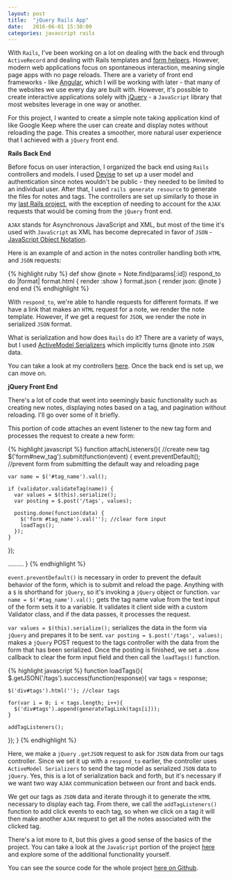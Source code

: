 ```yaml
---
layout: post
title:  "jQuery Rails App"
date:   2016-06-01 15:30:00
categories: javascript rails
---
```


With `Rails`, I've been working on a lot on dealing with the back end through `ActiveRecord` and dealing with Rails templates and [form helpers][forms]. However, modern web applications focus on spontaneous interaction, meaning single page apps with no page reloads. There are a variety of front end frameworks - like [Angular][angular], which I will be working with later - that many of the websites we use every day are built with. However, it's possible to create interactive applications solely with [jQuery][jquery] - a `JavaScript` library that most websites leverage in one way or another.

For this project, I wanted to create a simple note taking application kind of like Google Keep where the user can create and display notes without reloading the page. This creates a smoother, more natural user experience that I achieved with a `jQuery` front end.

**Rails Back End**

Before focus on user interaction, I organized the back end using `Rails` controllers and models. I used [Devise][devise] to set up a user model and authentication since notes wouldn't be public - they needed to be limited to an individual user. After that, I used `rails generate resource` to generate the files for notes and tags. The controllers are set up similarly to those in my [last Rails project][rails-project], with the exception of needing to account for the `AJAX` requests that would be coming from the `jQuery` front end.

`AJAX` stands for Asynchronous JavaScript and XML, but most of the time it's used with `JavaScript` as XML has become deprecated in favor of `JSON` - [JavaScript Object Notation][json].

Here is an example of and action in the notes controller handling both `HTML` and `JSON` requests:

{% highlight ruby %}
def show
  @note = Note.find(params[:id])
  respond_to do |format|
   format.html { render :show }
   format.json { render json: @note }
 end
end
{% endhighlight %}

With `respond_to`, we're able to handle requests for different formats. If we have a link that makes an `HTML` request for a note, we render the note template. However, if we get a request for `JSON`, we render the note in serialized `JSON` format.

What is serialization and how does `Rails` do it? There are a variety of ways, but I used [ActiveModel Serializers][activemodel-serializers] which implicitly turns @note into `JSON` data.

You can take a look at my controllers [here][controllers]. Once the back end is set up, we can move on.

**jQuery Front End**

There's a lot of code that went into seemingly basic functionality such as creating new notes, displaying notes based on a tag, and pagination without reloading. I'll go over some of it briefly.

This portion of code attaches an event listener to the new tag form and processes the request to create a new form:

{% highlight javascript %}
function attachListeners(){
  //create new tag
  $('form#new_tag').submit(function(event) {
    event.preventDefault(); //prevent form from submitting the default way and reloading page

    var name = $('#tag_name').val();

    if (validator.validateTag(name)) {
      var values = $(this).serialize();
      var posting = $.post('/tags', values);

      posting.done(function(data) {
        $('form #tag_name').val(''); //clear form input
        loadTags();
      });
    }
  });

.........
}
{% endhighlight %}

`event.preventDefault()` is necessary in order to prevent the default behavior of the form, which is to submit and reload the page. Anything with a `$` is shorthand for `jQuery`, so it's invoking a `jQuery` object or function. `var name = $('#tag_name').val();` gets the tag name value from the text input of the form sets it to a variable. It validates it client side with a custom Validator class, and if the data passes, it processes the request.

`var values = $(this).serialize();` serializes the data in the form via `jQuery` and prepares it to be sent. `var posting = $.post('/tags', values);` makes a `jQuery` POST request to the tags controller with the data from the form that has been serialized. Once the posting is finished, we set a `.done` callback to clear the form input field and then call the `loadTags()` function.

{% highlight javascript %}
function loadTags(){
  $.getJSON('/tags').success(function(response){
    var tags = response;

    $('div#tags').html(''); //clear tags

    for(var i = 0; i < tags.length; i++){
      $('div#tags').append(generateTagLink(tags[i]));
    }

    addTagListeners();
  });
}
{% endhighlight %}

Here, we make a `jQuery` `.getJSON` request to ask for `JSON` data from our tags controller. Since we set it up with a `respond_to` earlier, the controller uses `ActiveModel Serializers` to send the tag model as serialized `JSON` data to `jQuery`. Yes, this is a lot of serialization back and forth, but it's necessary if we want two way `AJAX` communication between our front and back ends.

We get our tags as `JSON` data and iterate through it to generate the `HTML` necessary to display each tag. From there, we call the `addTagListeners()` function to add click events to each tag, so when we click on a tag it will then make another `AJAX` request to get all the notes associated with the clicked tag.

There's a lot more to it, but this gives a good sense of the basics of the project. You can take a look at the `JavaScript` portion of the project [here][github-js] and explore some of the additional functionality yourself.

You can see the source code for the whole project [here on Github][github-repo].

[forms]: http://mitulmistry.github.io/ruby/rails/rails-forms/
[angular]: https://angularjs.org/
[jquery]: https://jquery.com/
[devise]: https://github.com/plataformatec/devise
[rails-project]: http://mitulmistry.github.io/ruby/rails/rails-project/
[json]: https://en.wikipedia.org/wiki/JSON
[activemodel-serializers]: https://github.com/rails-api/active_model_serializers
[controllers]: https://github.com/MitulMistry/post-it/tree/master/app/controllers
[github-js]: https://github.com/MitulMistry/post-it/tree/master/app/assets/javascripts
[github-repo]: https://github.com/MitulMistry/post-it
